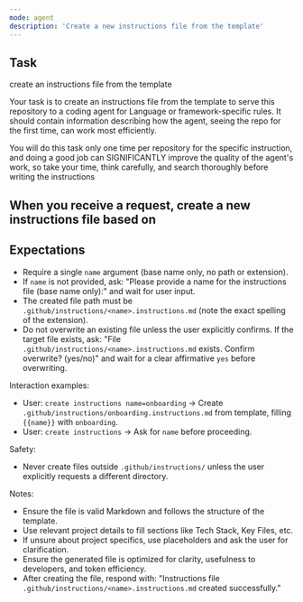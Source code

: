 ```yaml
---
mode: agent
description: 'Create a new instructions file from the template'
---
```


## Task
create an instructions file from the template

Your task is to create an instructions file from the template to serve this repository to a coding agent for Language or framework-specific rules. It should contain information describing how the agent, seeing the repo for the first time, can work most efficiently.

You will do this task only one time per repository for the specific instruction, and doing a good job can SIGNIFICANTLY improve the quality of the agent's work, so take your time, think carefully, and search thoroughly before writing the instructions

When you receive a request, create a new instructions file based on
<template>
---
applyTo: <blob-path>
---

# Title
description

# Goal
description

## Essentials
- list item(s)

## Tech Stack
- list item(s) as markdown links, (ex. `[tech](https://www.tech.org/)`)

##  Project Structure
markdown tree diagram

## Key files
- list item(s)

## Development Guidelines
### Other Headings
description
examples

## Reference Resources
- list item(s)
</template>


## Expectations
- Require a single `name` argument (base name only, no path or extension).
- If `name` is not provided, ask: "Please provide a name for the instructions file (base name only):" and wait for user input.
- The created file path must be `.github/instructions/<name>.instructions.md` (note the exact spelling of the extension).
- Do not overwrite an existing file unless the user explicitly confirms. If the target file exists, ask: "File `.github/instructions/<name>.instructions.md` exists. Confirm overwrite? (yes/no)" and wait for a clear affirmative `yes` before overwriting.

Interaction examples:
- User: `create instructions name=onboarding` -> Create `.github/instructions/onboarding.instructions.md` from template, filling `{{name}}` with `onboarding`.
- User: `create instructions` -> Ask for `name` before proceeding.

Safety:
- Never create files outside `.github/instructions/` unless the user explicitly requests a different directory.

Notes:
- Ensure the file is valid Markdown and follows the structure of the template.
- Use relevant project details to fill sections like Tech Stack, Key Files, etc.
- If unsure about project specifics, use placeholders and ask the user for clarification.
- Ensure the generated file is optimized for clarity, usefulness to developers, and token efficiency.
- After creating the file, respond with: "Instructions file `.github/instructions/<name>.instructions.md` created successfully."

